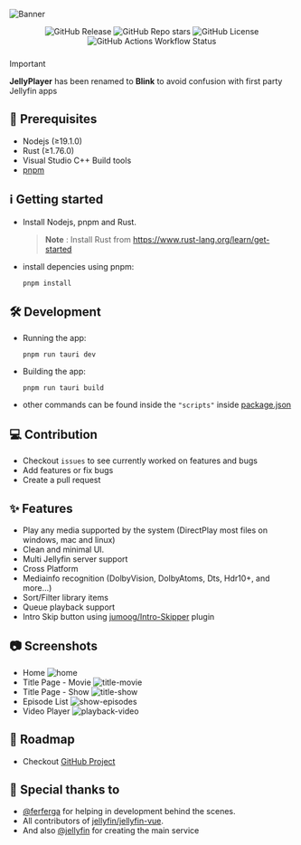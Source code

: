 ![Banner](https://github.com/user-attachments/assets/cf3ffbe3-3b48-4fab-bd7e-f011928286fa)
<div align="center">
<img alt="GitHub Release" src="https://img.shields.io/github/v/release/prayag17/Blink?sort=date&display_name=tag&style=for-the-badge&logo=data%3Aimage%2Fsvg%2Bxml%3Bbase64%2CPHN2ZyB3aWR0aD0iODc4IiBoZWlnaHQ9IjEwMTIiIHZpZXdCb3g9IjAgMCA4NzggMTAxMiIgZmlsbD0ibm9uZSIgeG1sbnM9Imh0dHA6Ly93d3cudzMub3JnLzIwMDAvc3ZnIj4KPHBhdGggZmlsbC1ydWxlPSJldmVub2RkIiBjbGlwLXJ1bGU9ImV2ZW5vZGQiIGQ9Ik00MzguODA5IDUwNkwzNS40MDQ4IDczOC45MDZMNDM4LjgwOSA5NzEuODEyTDg0Mi4yMTQgNzM4LjkwNlYyNzMuMDk0TDQzOC44MDkgNDAuMTg4NUwzNS40MDQ4IDI3My4wOTRMNDM4LjgwOSA1MDZaTTQzOC44MDkgMEw4NzcuMDE4IDI1M1Y3NTlMNDM4LjgwOSAxMDEyTDAuNjAwNTg2IDc1OVY3MTguODEyVjI5My4xODhWMjUzTDQzOC44MDkgMFoiIGZpbGw9IndoaXRlIi8%2BCjwvc3ZnPgo%3D&labelColor=000&link=https%3A%2F%2Fgithub.com%2Fprayag17%Blink%2Freleases%2Flatest">
<img alt="GitHub Repo stars" src="https://img.shields.io/github/stars/prayag17/Blink?style=for-the-badge&logo=github&labelColor=000&link=https%3A%2F%2Fgithub.com%2Fprayag17%Blink%2Fstargazers">
<img alt="GitHub License" src="https://img.shields.io/github/license/prayag17/Blink?style=for-the-badge&labelColor=000">  
<img alt="GitHub Actions Workflow Status" src="https://img.shields.io/github/actions/workflow/status/prayag17/Blink/continuous-integration.yml?style=for-the-badge&logo=github&label=CI&labelColor=000&link=https%3A%2F%2Fgithub.com%2Fprayag17%Blink%2Factions%2Fworkflows%2Fcontinuous-integration.yml">
</div>

### 

> [!IMPORTANT]
> **JellyPlayer** has been renamed to **Blink** to avoid confusion with first party Jellyfin apps

## 📝 Prerequisites

- Nodejs (≥19.1.0)
- Rust (≥1.76.0)
- Visual Studio C++ Build tools
- [pnpm](https://pnpm.io/)

## ℹ️ Getting started

- Install Nodejs, pnpm and Rust.
  > **Note** : Install Rust from <https://www.rust-lang.org/learn/get-started>
- install depencies using pnpm:

  ```shell
  pnpm install
  ```

## 🛠️ Development

- Running the app:

  ```shell
  pnpm run tauri dev
  ```

- Building the app:

  ```shell
  pnpm run tauri build
  ```

- other commands can be found inside the `"scripts"` inside [package.json](https://github.com/prayag17/Blink/blob/main/package.json)

## 💻 Contribution

- Checkout `issues` to see currently worked on features and bugs
- Add features or fix bugs
- Create a pull request

## ✨ Features

- Play any media supported by the system (DirectPlay most files on windows, mac and linux)
- Clean and minimal UI.
- Multi Jellyfin server support
- Cross Platform
- Mediainfo recognition (DolbyVision, DolbyAtoms, Dts, Hdr10+, and more...)
- Sort/Filter library items
- Queue playback support 
- Intro Skip button using [jumoog/Intro-Skipper](https://github.com/jumoog/intro-skipper) plugin

## 📷 Screenshots

- Home
  ![home](https://github.com/user-attachments/assets/6d892160-4513-4496-a220-4c3ce6af20a4)
- Title Page - Movie
  ![title-movie](https://github.com/prayag17/Blink/assets/55829513/1086f51b-a743-46e4-a761-c9f70a0d21bd)
- Title Page - Show
  ![title-show](https://github.com/prayag17/Blink/assets/55829513/23b42d4a-2892-497b-aa32-0ae73e300655)
- Episode List
  ![show-episodes](https://github.com/prayag17/Blink/assets/55829513/9fe69ddd-ffa3-4a6b-a2a7-c2e639b6b2e4)
- Video Player
  ![playback-video](https://github.com/prayag17/Blink/assets/55829513/a84850e6-3be7-41c5-8cf7-e14c3cd0df29)

## 📃 Roadmap

- Checkout [GitHub Project](https://github.com/users/prayag17/projects/3)
  

## 🎊 Special thanks to

- [@ferferga](https://github.com/ferferga) for helping in development behind the scenes.
- All contributors of [jellyfin/jellyfin-vue](https://github.com/jellyfin/jellyfin-vue).
- And also [@jellyfin](https://github.com/jellyfin/) for creating the main service
